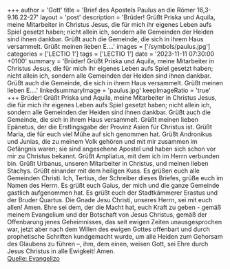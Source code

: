 +++
author = 'Gott'
title = 'Brief des Apostels Paulus an die Römer 16,3-9.16.22-27'
layout = 'post'
description = 'Brüder! Grüßt Priska und Aquila, meine Mitarbeiter in Christus Jesus, die für mich ihr eigenes Leben aufs Spiel gesetzt haben; nicht allein ich, sondern alle Gemeinden der Heiden sind ihnen dankbar. Grüßt auch die Gemeinde, die sich in ihrem Haus versammelt. Grüßt meinen lieben E....'
images = ['/symbols/paulus.jpg']
categories = ['LECTIO 1']
tags = ['LECTIO 1']
date = '2023-11-11 07:30:00 +0100'
summary = 'Brüder! Grüßt Priska und Aquila, meine Mitarbeiter in Christus Jesus, die für mich ihr eigenes Leben aufs Spiel gesetzt haben; nicht allein ich, sondern alle Gemeinden der Heiden sind ihnen dankbar. Grüßt auch die Gemeinde, die sich in ihrem Haus versammelt. Grüßt meinen lieben E....'
linkedsummaryImage = 'paulus.jpg'
keepImageRatio = 'true'
+++
Brüder! Grüßt Priska und Aquila, meine Mitarbeiter in Christus Jesus,
die für mich ihr eigenes Leben aufs Spiel gesetzt haben; nicht allein ich, sondern alle Gemeinden der Heiden sind ihnen dankbar.
Grüßt auch die Gemeinde, die sich in ihrem Haus versammelt. Grüßt meinen lieben Epänetus, der die Erstlingsgabe der Provinz Asien für Christus ist.<!--more-->
Grüßt Maria, die für euch viel Mühe auf sich genommen hat.
Grüßt Andronikus und Junias, die zu meinem Volk gehören und mit mir zusammen im Gefängnis waren; sie sind angesehene Apostel und haben sich schon vor mir zu Christus bekannt.
Grüßt Ampliatus, mit dem ich im Herrn verbunden bin.
Grüßt Urbanus, unseren Mitarbeiter in Christus, und meinen lieben Stachys.
Grüßt einander mit dem heiligen Kuss. Es grüßen euch alle Gemeinden Christi.
Ich, Tertius, der Schreiber dieses Briefes, grüße euch im Namen des Herrn.
Es grüßt euch Gaius, der mich und die ganze Gemeinde gastlich aufgenommen hat. Es grüßt euch der Stadtkämmerer Erastus und der Bruder Quartus.
Die Gnade Jesu Christi, unseres Herrn, sei mit euch allen! Amen.
Ehre sei dem, der die Macht hat, euch Kraft zu geben - gemäß meinem Evangelium und der Botschaft von Jesus Christus, gemäß der Offenbarung jenes Geheimnisses, das seit ewigen Zeiten unausgesprochen war,
jetzt aber nach dem Willen des ewigen Gottes offenbart und durch prophetische Schriften kundgemacht wurde, um alle Heiden zum Gehorsam des Glaubens zu führen –,
ihm, dem einen, weisen Gott, sei Ehre durch Jesus Christus in alle Ewigkeit! Amen.<br> [Quelle: Evangelizo](https://evangeliumtagfuertag.org/DE/gospel)